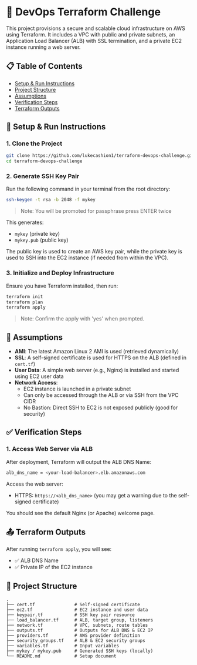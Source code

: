 # 🚀 DevOps Terraform Challenge

This project provisions a secure and scalable cloud infrastructure on AWS using Terraform. It includes a VPC with public and private subnets, an Application Load Balancer (ALB) with SSL termination, and a private EC2 instance running a web server.

## 📋 Table of Contents
- [Setup & Run Instructions](#-setup--run-instructions)
- [Project Structure](#-project-structure)
- [Assumptions](#-assumptions)
- [Verification Steps](#-verification-steps)
- [Terraform Outputs](#-terraform-outputs)

## 🔧 Setup & Run Instructions

### 1. Clone the Project
```bash
git clone https://github.com/lukecashion1/terraform-devops-challenge.git
cd terraform-devops-challenge
```

### 2. Generate SSH Key Pair
Run the following command in your terminal from the root directory:
```bash
ssh-keygen -t rsa -b 2048 -f mykey
```
> Note: You will be promoted for passphrase press ENTER twice

This generates:
- `mykey` (private key)
- `mykey.pub` (public key)

The public key is used to create an AWS key pair, while the private key is used to SSH into the EC2 instance (if needed from within the VPC).

### 3. Initialize and Deploy Infrastructure
Ensure you have Terraform installed, then run:
```bash
terraform init
terraform plan
terraform apply
```
> Note: Confirm the apply with 'yes' when prompted.

## 📌 Assumptions

- **AMI**: The latest Amazon Linux 2 AMI is used (retrieved dynamically)
- **SSL**: A self-signed certificate is used for HTTPS on the ALB (defined in `cert.tf`)
- **User Data**: A simple web server (e.g., Nginx) is installed and started using EC2 user data
- **Network Access**:
  - EC2 instance is launched in a private subnet
  - Can only be accessed through the ALB or via SSH from the VPC CIDR
  - No Bastion: Direct SSH to EC2 is not exposed publicly (good for security)

## ✅ Verification Steps

### 1. Access Web Server via ALB
After deployment, Terraform will output the ALB DNS Name:
```bash
alb_dns_name = <your-load-balancer>.elb.amazonaws.com
```

Access the web server:
- HTTPS: `https://<alb_dns_name>` (you may get a warning due to the self-signed certificate)

You should see the default Nginx (or Apache) welcome page.


## 📤 Terraform Outputs
After running `terraform apply`, you will see:
- ✅ ALB DNS Name
- ✅ Private IP of the EC2 instance

## 📁 Project Structure
```
.
├── cert.tf               # Self-signed certificate
├── ec2.tf                # EC2 instance and user data
├── keypair.tf            # SSH key pair resource
├── load_balancer.tf      # ALB, target group, listeners
├── network.tf            # VPC, subnets, route tables
├── outputs.tf            # Outputs for ALB DNS & EC2 IP
├── providers.tf          # AWS provider definition
├── security_groups.tf    # ALB & EC2 security groups
├── variables.tf          # Input variables
├── mykey / mykey.pub     # Generated SSH keys (locally)
└── README.md             # Setup document